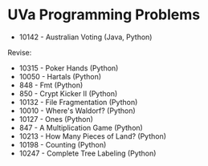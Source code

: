 # UVa Programming Problems

- 10142 - Australian Voting (Java, Python)

Revise:
- 10315 - Poker Hands (Python)
- 10050 - Hartals (Python)
- 848 - Fmt (Python)
- 850 - Crypt Kicker II (Python)
- 10132 - File Fragmentation (Python)
- 10010	- Where's Waldorf? (Python)
- 10127 - Ones (Python)
- 847 - A Multiplication Game (Python)
- 10213 - How Many Pieces of Land? (Python)
- 10198	- Counting (Python)
- 10247	- Complete Tree Labeling (Python)
